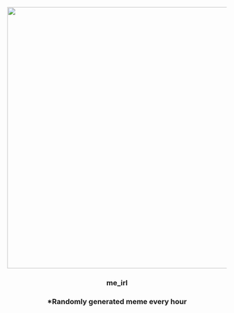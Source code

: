 <p align="center">
        <img src="https://i.redd.it/i3s21s4bsef91.jpg" width="600" height="600">
        </p>
        <h3 align="center">me_irl</h3>
        <h3 align="center">*Randomly generated meme every hour</h3>
    